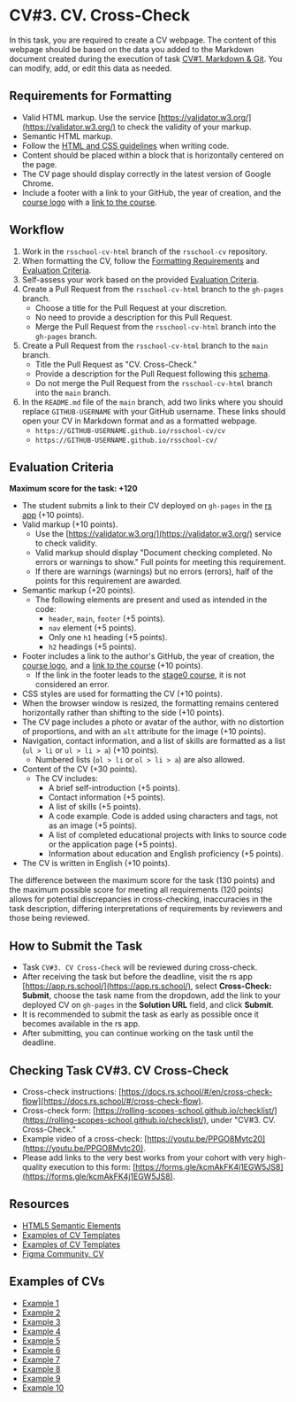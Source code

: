# CV#3. CV. Cross-Check

In this task, you are required to create a CV webpage. The content of this webpage should be based on the data you added to the Markdown document created during the execution of task [CV#1. Markdown & Git](git-markdown.md). You can modify, add, or edit this data as needed.

## Requirements for Formatting

- Valid HTML markup. Use the service [https://validator.w3.org/](https://validator.w3.org/) to check the validity of your markup.
- Semantic HTML markup.
- Follow the [HTML and CSS guidelines](https://codeguide.academy/html-css.html) when writing code.
- Content should be placed within a block that is horizontally centered on the page.
- The CV page should display correctly in the latest version of Google Chrome.
- Include a footer with a link to your GitHub, the year of creation, and the [course logo](../rs-school-logo.svg) with a [link to the course](https://rs.school/courses/javascript-ru).

## Workflow

1. Work in the `rsschool-cv-html` branch of the `rsschool-cv` repository.
2. When formatting the CV, follow the [Formatting Requirements](#requirements-for-formatting) and [Evaluation Criteria](#evaluation-criteria).
3. Self-assess your work based on the provided [Evaluation Criteria](#evaluation-criteria).
4. Create a Pull Request from the `rsschool-cv-html` branch to the `gh-pages` branch.
   - Choose a title for the Pull Request at your discretion.
   - No need to provide a description for this Pull Request.
   - Merge the Pull Request from the `rsschool-cv-html` branch into the `gh-pages` branch.
5. Create a Pull Request from the `rsschool-cv-html` branch to the `main` branch.
   - Title the Pull Request as "CV. Cross-Check."
   - Provide a description for the Pull Request following this [schema](https://docs.rs.school/#/en/pull-request-review-process?id=Требования-к-pull-request-pr).
   - Do not merge the Pull Request from the `rsschool-cv-html` branch into the `main` branch.
6. In the `README.md` file of the `main` branch, add two links where you should replace `GITHUB-USERNAME` with your GitHub username. These links should open your CV in Markdown format and as a formatted webpage.
   - `https://GITHUB-USERNAME.github.io/rsschool-cv/cv`
   - `https://GITHUB-USERNAME.github.io/rsschool-cv/`

## Evaluation Criteria

**Maximum score for the task: +120**

- The student submits a link to their CV deployed on `gh-pages` in the [rs app](https://app.rs.school/course/student/cross-check-submit) (+10 points).
- Valid markup (+10 points).
  - Use the [https://validator.w3.org/](https://validator.w3.org/) service to check validity.
  - Valid markup should display "Document checking completed. No errors or warnings to show." Full points for meeting this requirement.
  - If there are warnings (warnings) but no errors (errors), half of the points for this requirement are awarded.
- Semantic markup (+20 points).
  - The following elements are present and used as intended in the code:
    - `header`, `main`, `footer` (+5 points).
    - `nav` element (+5 points).
    - Only one `h1` heading (+5 points).
    - `h2` headings (+5 points).
- Footer includes a link to the author's GitHub, the year of creation, the [course logo](../rs-school-logo.svg), and a [link to the course](https://rs.school/courses/javascript-ru) (+10 points).
  - If the link in the footer leads to the [stage0 course](https://rs.school/courses/javascript-preschool-ru), it is not considered an error.
- CSS styles are used for formatting the CV (+10 points).
- When the browser window is resized, the formatting remains centered horizontally rather than shifting to the side (+10 points).
- The CV page includes a photo or avatar of the author, with no distortion of proportions, and with an `alt` attribute for the image (+10 points).
- Navigation, contact information, and a list of skills are formatted as a list (`ul > li` or `ul > li > a`) (+10 points).
  - Numbered lists (`ol > li` or `ol > li > a`) are also allowed.
- Content of the CV (+30 points).
  - The CV includes:
    - A brief self-introduction (+5 points).
    - Contact information (+5 points).
    - A list of skills (+5 points).
    - A code example. Code is added using characters and tags, not as an image (+5 points).
    - A list of completed educational projects with links to source code or the application page (+5 points).
    - Information about education and English proficiency (+5 points).
- The CV is written in English (+10 points).

The difference between the maximum score for the task (130 points) and the maximum possible score for meeting all requirements (120 points) allows for potential discrepancies in cross-checking, inaccuracies in the task description, differing interpretations of requirements by reviewers and those being reviewed.

## How to Submit the Task

- Task `CV#3. CV Cross-Check` will be reviewed during cross-check.
- After receiving the task but before the deadline, visit the rs app [https://app.rs.school/](https://app.rs.school/), select **Cross-Check: Submit**, choose the task name from the dropdown, add the link to your deployed CV on `gh-pages` in the **Solution URL** field, and click **Submit**.
- It is recommended to submit the task as early as possible once it becomes available in the rs app.
- After submitting, you can continue working on the task until the deadline.

## Checking Task CV#3. CV Cross-Check

- Cross-check instructions: [https://docs.rs.school/#/en/cross-check-flow](https://docs.rs.school/#/cross-check-flow).
- Cross-check form: [https://rolling-scopes-school.github.io/checklist/](https://rolling-scopes-school.github.io/checklist/), under "CV#3. CV. Cross-Check."
- Example video of a cross-check: [https://youtu.be/PPGO8Mvtc20](https://youtu.be/PPGO8Mvtc20).
- Please add links to the very best works from your cohort with very high-quality execution to this form: [https://forms.gle/kcmAkFK4j1EGW5JS8](https://forms.gle/kcmAkFK4j1EGW5JS8).

## Resources

- [HTML5 Semantic Elements](https://html5css.ru/html/html5_semantic_elements.php)
- [Examples of CV Templates](https://www.freepik.com/free-photos-vectors/cv-template)
- [Examples of CV Templates](https://www.canva.com/resumes/templates/)
- [Figma Community. CV](https://www.figma.com/community/search?resource_type=mixed&sort_by=relevancy&query=cv&editor_type=all&price=all&creators=all)

## Examples of CVs

- [Example 1](https://mserykh.github.io/rsschool-cv/)
- [Example 2](https://petr9ra.github.io/rsschool-cv/)
- [Example 3](https://estydaven.github.io/rsschool-cv/)
- [Example 4](https://alexandrdrozdfd.github.io/rsschool-cv/)
- [Example 5](https://yuriandev.github.io/rsschool-cv/)
- [Example 6](https://annavoloshina.github.io/rsschool-cv/)
- [Example 7](https://kryvetski-andrei.github.io/rsschool-cv/)
- [Example 8](https://nikita-resh.github.io/rsschool-cv/)
- [Example 9](https://themrcrowley.github.io/rsschool-cv/)
- [Example 10](https://elvinyeka.github.io/rsschool-cv/)
